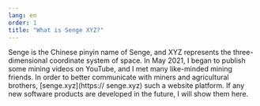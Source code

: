 ```yaml
---
lang: en
order: 1
title: "What is Senge XYZ?"
---
```


Senge is the Chinese pinyin name of Senge, and XYZ represents the three-dimensional coordinate system of space. In May 2021, I began to publish some mining videos on YouTube, and I met many like-minded mining friends. In order to better communicate with miners and agricultural brothers, [senge.xyz](https:// senge.xyz) such a website platform. If any new software products are developed in the future, I will show them here.
